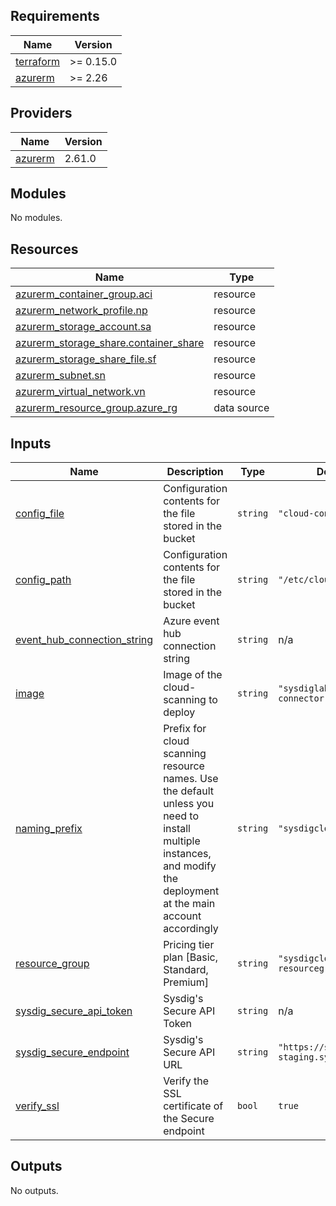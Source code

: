 <!-- BEGINNING OF PRE-COMMIT-TERRAFORM DOCS HOOK -->
## Requirements

| Name | Version |
|------|---------|
| <a name="requirement_terraform"></a> [terraform](#requirement\_terraform) | >= 0.15.0 |
| <a name="requirement_azurerm"></a> [azurerm](#requirement\_azurerm) | >= 2.26 |

## Providers

| Name | Version |
|------|---------|
| <a name="provider_azurerm"></a> [azurerm](#provider\_azurerm) | 2.61.0 |

## Modules

No modules.

## Resources

| Name | Type |
|------|------|
| [azurerm_container_group.aci](https://registry.terraform.io/providers/hashicorp/azurerm/latest/docs/resources/container_group) | resource |
| [azurerm_network_profile.np](https://registry.terraform.io/providers/hashicorp/azurerm/latest/docs/resources/network_profile) | resource |
| [azurerm_storage_account.sa](https://registry.terraform.io/providers/hashicorp/azurerm/latest/docs/resources/storage_account) | resource |
| [azurerm_storage_share.container_share](https://registry.terraform.io/providers/hashicorp/azurerm/latest/docs/resources/storage_share) | resource |
| [azurerm_storage_share_file.sf](https://registry.terraform.io/providers/hashicorp/azurerm/latest/docs/resources/storage_share_file) | resource |
| [azurerm_subnet.sn](https://registry.terraform.io/providers/hashicorp/azurerm/latest/docs/resources/subnet) | resource |
| [azurerm_virtual_network.vn](https://registry.terraform.io/providers/hashicorp/azurerm/latest/docs/resources/virtual_network) | resource |
| [azurerm_resource_group.azure_rg](https://registry.terraform.io/providers/hashicorp/azurerm/latest/docs/data-sources/resource_group) | data source |

## Inputs

| Name | Description | Type | Default | Required |
|------|-------------|------|---------|:--------:|
| <a name="input_config_file"></a> [config\_file](#input\_config\_file) | Configuration contents for the file stored in the bucket | `string` | `"cloud-connector.yml"` | no |
| <a name="input_config_path"></a> [config\_path](#input\_config\_path) | Configuration contents for the file stored in the bucket | `string` | `"/etc/cloudconnector/"` | no |
| <a name="input_event_hub_connection_string"></a> [event\_hub\_connection\_string](#input\_event\_hub\_connection\_string) | Azure event hub connection string | `string` | n/a | yes |
| <a name="input_image"></a> [image](#input\_image) | Image of the cloud-scanning to deploy | `string` | `"sysdiglabs/cloud-connector:latest"` | no |
| <a name="input_naming_prefix"></a> [naming\_prefix](#input\_naming\_prefix) | Prefix for cloud scanning resource names. Use the default unless you need to install multiple instances, and modify the deployment at the main account accordingly | `string` | `"sysdigcloudconnector"` | no |
| <a name="input_resource_group"></a> [resource\_group](#input\_resource\_group) | Pricing tier plan [Basic, Standard, Premium] | `string` | `"sysdigcloud-resourcegroup"` | no |
| <a name="input_sysdig_secure_api_token"></a> [sysdig\_secure\_api\_token](#input\_sysdig\_secure\_api\_token) | Sysdig's Secure API Token | `string` | n/a | yes |
| <a name="input_sysdig_secure_endpoint"></a> [sysdig\_secure\_endpoint](#input\_sysdig\_secure\_endpoint) | Sysdig's Secure API URL | `string` | `"https://secure-staging.sysdig.com/"` | no |
| <a name="input_verify_ssl"></a> [verify\_ssl](#input\_verify\_ssl) | Verify the SSL certificate of the Secure endpoint | `bool` | `true` | no |

## Outputs

No outputs.
<!-- END OF PRE-COMMIT-TERRAFORM DOCS HOOK -->
